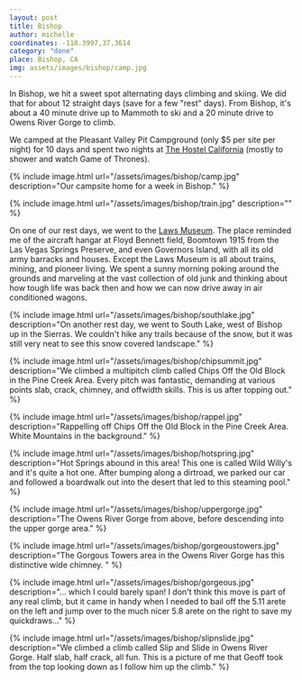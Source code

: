 ```yaml
---
layout: post
title: Bishop
author: michelle
coordinates: -118.3997,37.3614
category: "done"
place: Bishop, CA
img: assets/images/bishop/camp.jpg
---
```


In Bishop, we hit a sweet spot alternating days climbing and skiing. We did that for about 12 straight days (save for a few "rest" days). From Bishop, it's about a 40 minute drive up to Mammoth to ski and a 20 minute drive to Owens River Gorge to climb.

We camped at the Pleasant Valley Pit Campground (only $5 per site per night) for 10 days and spent two nights at [The Hostel California](www.thehostelcalifornia.com) (mostly to shower and watch Game of Thrones).

{% include image.html url="/assets/images/bishop/camp.jpg" description="Our campsite home for a week in Bishop." %}

{% include image.html url="/assets/images/bishop/train.jpg" description="" %}

On one of our rest days, we went to the [Laws Museum](https://www.lawsmuseum.org/). The place reminded me of the aircraft hangar at Floyd Bennett field, Boomtown 1915 from the Las Vegas Springs Preserve, and even Governors Island, with all its old army barracks and houses. Except the Laws Museum is all about trains, mining, and pioneer living. We spent a sunny morning poking around the grounds and marveling at the vast collection of old junk and thinking about how tough life was back then and how we can now drive away in air conditioned wagons.

{% include image.html url="/assets/images/bishop/southlake.jpg" description="On another rest day, we went to South Lake, west of Bishop up in the Sierras. We couldn't hike any trails because of the snow, but it was still very neat to see this snow covered landscape." %}

{% include image.html url="/assets/images/bishop/chipsummit.jpg" description="We climbed a multipitch climb called Chips Off the Old Block in the Pine Creek Area. Every pitch was fantastic, demanding at various points slab, crack, chimney, and offwidth skills. This is us after topping out." %}

{% include image.html url="/assets/images/bishop/rappel.jpg" description="Rappelling off Chips Off the Old Block in the Pine Creek Area. White Mountains in the background." %}

{% include image.html url="/assets/images/bishop/hotspring.jpg" description="Hot Springs abound in this area! This one is called Wild Willy's and it's quite a hot one. After bumping along a dirtroad, we parked our car and followed a boardwalk out into the desert that led to this steaming pool." %}

{% include image.html url="/assets/images/bishop/uppergorge.jpg" description="The Owens River Gorge from above, before descending into the upper gorge area." %}

{% include image.html url="/assets/images/bishop/gorgeoustowers.jpg" description="The Gorgous Towers area in the Owens River Gorge has this distinctive wide chimney. " %}

{% include image.html url="/assets/images/bishop/gorgeous.jpg" description="... which I could barely span! I don't think this move is part of any real climb, but it came in handy when I needed to bail off the 5.11 arete on the left and jump over to the much nicer 5.8 arete on the right to save my quickdraws..." %}

{% include image.html url="/assets/images/bishop/slipnslide.jpg" description="We climbed a climb called Slip and Slide in Owens River Gorge. Half slab, half crack, all fun. This is a picture of me that Geoff took from the top looking down as I follow him up the climb." %}